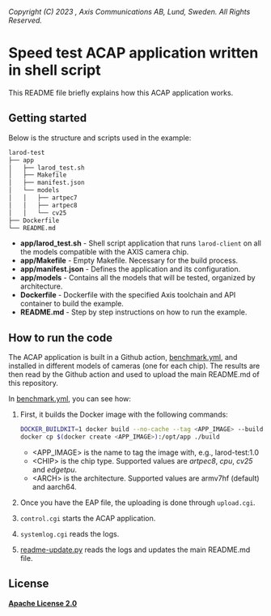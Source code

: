 *Copyright (C) 2023
, Axis Communications AB, Lund, Sweden. All Rights Reserved.*

# Speed test ACAP application written in shell script

This README file briefly explains how this ACAP application works.

## Getting started

Below is the structure and scripts used in the example:

```bash
larod-test
├── app
│   ├── larod_test.sh
│   ├── Makefile
│   ├── manifest.json
│   └── models
│   │   ├── artpec7
│   │   ├── artpec8
│   │   └── cv25
├── Dockerfile
└── README.md
```

* **app/larod_test.sh** - Shell script application that runs `larod-client` on all the models compatible with the AXIS camera chip.
* **app/Makefile** - Empty Makefile. Necessary for the build process.
* **app/manifest.json** - Defines the application and its configuration.
* **app/models** - Contains all the models that will be tested, organized by architecture.
* **Dockerfile** - Dockerfile with the specified Axis toolchain and API container to build the example.
* **README.md** - Step by step instructions on how to run the example.

## How to run the code

The ACAP application is built in a Github action, [benchmark.yml](../../../.github/workflows/benchmark.yml), and installed in different models of cameras (one for each chip). The results are then read by the Github action and used to upload the main README.md of this repository.

In [benchmark.yml](../../../.github/workflows/benchmark.yml), you can see how:

1. First, it builds the Docker image with the following commands:

    ```bash
    DOCKER_BUILDKIT=1 docker build --no-cache --tag <APP_IMAGE> --build-arg CHIP=<CHIP> --build-arg ARCH=<ARCH> .
    docker cp $(docker create <APP_IMAGE>):/opt/app ./build
    ```

    * \<APP_IMAGE\> is the name to tag the image with, e.g., larod-test:1.0
    * \<CHIP\> is the chip type. Supported values are *artpec8*, *cpu*, *cv25* and *edgetpu*.
    * \<ARCH\> is the architecture. Supported values are armv7hf (default) and aarch64.

2. Once you have the EAP file, the uploading is done through `upload.cgi`.
3. `control.cgi` starts the ACAP application.
4. `systemlog.cgi` reads the logs.
5. [readme-update.py](../readme-update.py) reads the logs and updates the main README.md file.

## License

**[Apache License 2.0](./app/LICENSE)**
